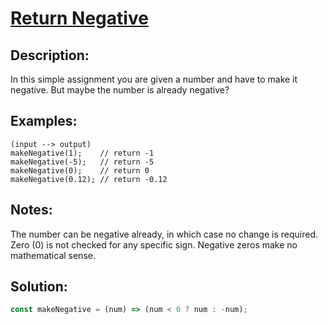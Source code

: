 # **[Return Negative](https://www.codewars.com/kata/55685cd7ad70877c23000102/javascript)**

## **Description**:

In this simple assignment you are given a number and have to make it negative. But maybe the number is already negative?

## **Examples**:

```
(input --> output)
makeNegative(1);    // return -1
makeNegative(-5);   // return -5
makeNegative(0);    // return 0
makeNegative(0.12); // return -0.12
```

## **Notes**:
The number can be negative already, in which case no change is required.
Zero (0) is not checked for any specific sign. Negative zeros make no mathematical sense.

## **Solution**:

```javascript
const makeNegative = (num) => (num < 0 ? num : -num);
```
